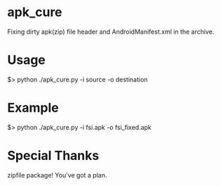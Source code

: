 # apk_cure
Fixing dirty apk(zip) file header and AndroidManifest.xml in the archive.

# Usage
$> python ./apk_cure.py -i source -o destination

# Example
$> python ./apk_cure.py -i fsi.apk -o fsi_fixed.apk

# Special Thanks
zipfile package! You've got a plan.
